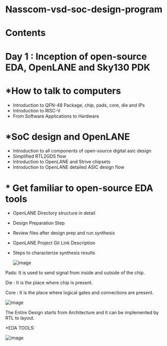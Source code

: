 # Nasscom-vsd-soc-design-program

# Contents

# Day 1 : Inception of open-source EDA, OpenLANE and Sky130 PDK 
# *How to talk to computers
* Introduction to QFN-48 Package, chip, pads, core, die and IPs
*  Introduction to RISC-V
*  From Software Applications to Hardware
# *SoC design and OpenLANE
* Introduction to all components of open-source digital asic design
* Simplified RTL2GDS flow
* Introduction to OpenLANE and Strive chipsets
* Introduction to OpenLANE detailed ASIC design flow
# * Get familiar to open-source EDA tools
* OpenLANE Directory structure in detail
* Design Preparation Step
* Review files after design prep and run synthesis
* OpenLANE Project Git Link Description
* Steps to characterize synthesis results

  

  ![image](https://github.com/user-attachments/assets/bbbea715-3de3-447d-983f-6a4519a9265e)

Pads:
It is used to send signal from inside and outside of the chip.

Die :
It is the place where chip is present.

Core :
It is the place where logical gates and connections are present.






![image](https://github.com/user-attachments/assets/b79095ba-c361-4322-95e0-166a7575ed1c)

The Entire Design starts from Architecture and it can be implemented by  RTL to layout. 


*EDA TOOLS:

![image](https://github.com/user-attachments/assets/bde5b9ef-1a30-442c-8098-ff73d634637f)





















